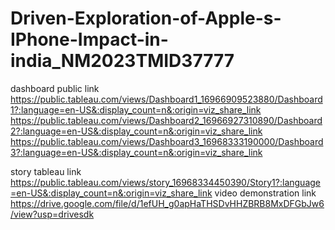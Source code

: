 # Driven-Exploration-of-Apple-s-IPhone-Impact-in-india_NM2023TMID37777


dashboard public link
https://public.tableau.com/views/Dashboard1_16966909523880/Dashboard1?:language=en-US&:display_count=n&:origin=viz_share_link
https://public.tableau.com/views/Dashboard2_16966927310890/Dashboard2?:language=en-US&:display_count=n&:origin=viz_share_link
https://public.tableau.com/views/Dashboard3_16968333190000/Dashboard3?:language=en-US&:display_count=n&:origin=viz_share_link

story tableau link
https://public.tableau.com/views/story_16968334450390/Story1?:language=en-US&:display_count=n&:origin=viz_share_link
video demonstration link  https://drive.google.com/file/d/1efUH_g0apHaTHSDvHHZBRB8MxDFGbJw6/view?usp=drivesdk
